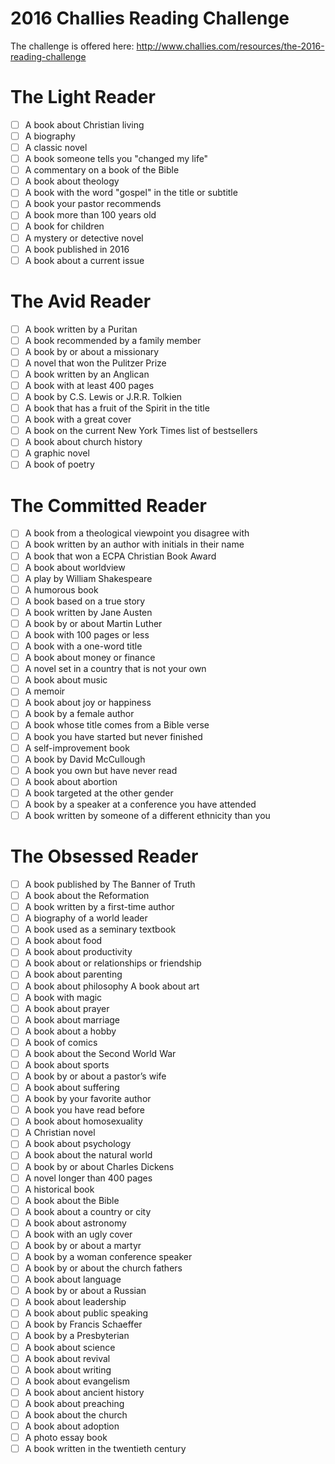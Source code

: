 # 2016 Challies Reading Challenge
The challenge is offered here: http://www.challies.com/resources/the-2016-reading-challenge

# The Light Reader
- [ ] A book about Christian living
- [ ] A biography
- [ ] A classic novel
- [ ] A book someone tells you "changed my life"
- [ ] A commentary on a book of the Bible
- [ ] A book about theology
- [ ] A book with the word "gospel" in the title or subtitle
- [ ] A book your pastor recommends
- [ ] A book more than 100 years old
- [ ] A book for children
- [ ] A mystery or detective novel
- [ ] A book published in 2016
- [ ] A book about a current issue

# The Avid Reader
- [ ] A book written by a Puritan
- [ ] A book recommended by a family member
- [ ] A book by or about a missionary
- [ ] A novel that won the Pulitzer Prize
- [ ] A book written by an Anglican
- [ ] A book with at least 400 pages
- [ ] A book by C.S. Lewis or J.R.R. Tolkien
- [ ] A book that has a fruit of the Spirit in the title
- [ ] A book with a great cover
- [ ] A book on the current New York Times list of bestsellers
- [ ] A book about church history
- [ ] A graphic novel
- [ ] A book of poetry

# The Committed Reader
- [ ] A book from a theological viewpoint you disagree with
- [ ] A book written by an author with initials in their name
- [ ] A book that won a ECPA Christian Book Award
- [ ] A book about worldview
- [ ] A play by William Shakespeare
- [ ] A humorous book
- [ ] A book based on a true story
- [ ] A book written by Jane Austen
- [ ] A book by or about Martin Luther
- [ ] A book with 100 pages or less
- [ ] A book with a one-word title
- [ ] A book about money or finance
- [ ] A novel set in a country that is not your own
- [ ] A book about music
- [ ] A memoir
- [ ] A book about joy or happiness
- [ ] A book by a female author
- [ ] A book whose title comes from a Bible verse
- [ ] A book you have started but never finished
- [ ] A self-improvement book
- [ ] A book by David McCullough
- [ ] A book you own but have never read
- [ ] A book about abortion
- [ ] A book targeted at the other gender
- [ ] A book by a speaker at a conference you have attended
- [ ] A book written by someone of a different ethnicity than you 

# The Obsessed Reader
- [ ] A book published by The Banner of Truth
- [ ] A book about the Reformation
- [ ] A book written by a first-time author
- [ ] A biography of a world leader
- [ ] A book used as a seminary textbook
- [ ] A book about food
- [ ] A book about productivity
- [ ] A book about or relationships or friendship
- [ ] A book about parenting
- [ ] A book about philosophy A book about art
- [ ] A book with magic
- [ ] A book about prayer
- [ ] A book about marriage
- [ ] A book about a hobby
- [ ] A book of comics
- [ ] A book about the Second World War
- [ ] A book about sports
- [ ] A book by or about a pastor’s wife
- [ ] A book about suffering
- [ ] A book by your favorite author
- [ ] A book you have read before
- [ ] A book about homosexuality
- [ ] A Christian novel
- [ ] A book about psychology
- [ ] A book about the natural world
- [ ] A book by or about Charles Dickens
- [ ] A novel longer than 400 pages
- [ ] A historical book
- [ ] A book about the Bible
- [ ] A book about a country or city
- [ ] A book about astronomy
- [ ] A book with an ugly cover
- [ ] A book by or about a martyr
- [ ] A book by a woman conference speaker
- [ ] A book by or about the church fathers
- [ ] A book about language
- [ ] A book by or about a Russian
- [ ] A book about leadership
- [ ] A book about public speaking
- [ ] A book by Francis Schaeffer
- [ ] A book by a Presbyterian
- [ ] A book about science
- [ ] A book about revival
- [ ] A book about writing
- [ ] A book about evangelism
- [ ] A book about ancient history
- [ ] A book about preaching
- [ ] A book about the church
- [ ] A book about adoption
- [ ] A photo essay book
- [ ] A book written in the twentieth century
